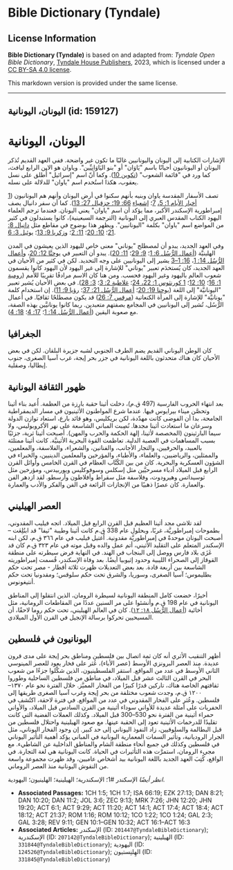 # Bible Dictionary (Tyndale)

## License Information

**Bible Dictionary (Tyndale)** is based on and adapted from: _Tyndale Open Bible Dictionary_, [Tyndale House Publishers](https://tyndaleopenresources.com/), 2023, which is licensed under a [CC BY-SA 4.0 license](https://creativecommons.org/licenses/by-sa/4.0/legalcode.en).

This markdown version is provided under the same license.



--------------------------------

## اليونان، اليونانية (id: 159127)

اليونان، اليونانية
==================

الإشارات الكتابية إلى اليونان واليونانيين غالبًا ما تكون غير واضحة. ففي العهد القديم تُذكر اليونان أو اليونانيون أحيانًا باسم "يَاوَان" أو "بنو اليَاوَانِيِّين". وياوان هو الابن الرابع ليافث، كما ورد في "قائمة الشعوب" ([تكوين 10](https://ref.ly/Gen10:1-Gen10:32)). وكما أنّ اسم "إسرائيل" أُطلق على نسل يعقوب، هكذا استُخدم اسم "ياوان" للدلالة على نسله.

تصف الأسفار المقدسة ياوان وبنيه بأنهم سكنوا في أرض اليونان وأنهم هم اليونانيون ([1 أخبار الأيام 1: 5،](https://ref.ly/1Chr1:5) [7](https://ref.ly/1Chr1:5,1Chr1:7)؛ [إشعياء](https://ref.ly/Ezek27:13) [66: 19؛ حزقيال 27: 13](https://ref.ly/Isa66:19)). كما أن سفر دانيال يصف إمبراطورية الإسكندر الأكبر، مما يؤكد أن اسم "ياوان" يعني اليونان. فعندما ترجم العلماء اليهود الكتاب المقدس العبري إلى اليونانية (الترجمة السبعينية)، كانوا يستبدلون في كثير من المواضع اسم "ياوان" بكلمة "اليونانيين". ويظهر هذا بوضوح في مقاطع مثل [دانيال 8: 21](https://ref.ly/Dan8:21)؛ [10: 20](https://ref.ly/Dan10:20)؛ [11: 2](https://ref.ly/Dan11:2)؛ و[زكريا 9: 13](https://ref.ly/Zech9:13)؛ [يوئيل 3: 6](https://ref.ly/Joel3:6). 

وفي العهد الجديد، يبدو أن لمصطلح "يوناني" معنى خاص لليهود الذين يعيشون في المدن الهلينيَّة ([أعمال الرُّسُل 6: 1](https://ref.ly/Acts6:1)؛ [9: 29](https://ref.ly/Acts9:29)؛ [11: 20](https://ref.ly/Acts11:20)). يبدو أن التعبير في [يوحنَّا 12: 20](https://ref.ly/John12:20)، و[أعمال الرُّسُل 14: 1](https://ref.ly/Acts14:1)، [16: 1–3](https://ref.ly/Acts16:1-Acts16:3) يشير إلى اليونانيين على وجه التحديد. لكن في كثير من الأحيان في العهد الجديد، كان يُستخدَم تعبير "يوناني" للإشارة إلى غير اليهود لأن اليهود كانوا يقسمون شعوب العالم باليهود وغير اليهود فحسب. ومن هنا كان الاسم مرادفًا تقريبًا للأمم ([رومية 1: 16](https://ref.ly/Rom1:16)؛ [10: 12](https://ref.ly/Rom10:12)؛ [1 كورنثوس 1: 22، 24](https://ref.ly/1Cor1:22)؛ [غلاطية 2: 3](https://ref.ly/Gal2:3)؛ [3: 28](https://ref.ly/Gal3:28)). في بعض الأحيان يُشير تعبير "اليونانيَّة" إلى اللغة ([يوحنا 19: 20](https://ref.ly/John19:20)؛ [أعمال الرُّسُل 21: 37](https://ref.ly/Acts21:37)؛ [رؤيا 9: 11](https://ref.ly/Rev9:11)). إن استخدام كلمة "يونانيَّة" للإشارة إلى المرأة الكنعانية ([مرقس 7: 26](https://ref.ly/Mark7:26)) قد يكون مصطلحًا ثقافيًا. في أعمال الرُّسُل، تُشير إلى اليونانيين في المجامع بصفتهم متعبدين. ربما كانوا يونانيَّين بهذه الصفة، مع صعوبة اليقين ([أعمال الرُّسُل 14: 1](https://ref.ly/Acts14:1)؛ [17: 4](https://ref.ly/Acts17:4)؛ [18: 4](https://ref.ly/Acts18:4)).

الجغرافيا
---------

كان الوطن اليوناني القديم يضم الطرف الجنوبي لشبه جزيرة البلقان. لكن في بعض الأحيان كان هناك متحدثون باللغة اليونانية في جزر بحر إيجة، غرب آسيا الصغرى، جنوب إيطاليا، وصقلية.

ظهور الثقافة اليونانية
----------------------

بعد انتهاء الحروب الفارسية (497 ق.م)، دخلت أثينا حقبة بارزة من العظمة. أُعيد بناء أثينا وتحصَّن ميناء بيرايوس فيها. عندما شرع المواطنون الأثينيون في مسار الديمقراطية الجامحة، بدا أن الفوضى كانت مهدّدة، لكن بريكليس، وهو قائد بارع، استعاد توازن الدولة وسرعان ما استعادت أثينا مجدها. نُصِبت المباني الشاسعة على نهر الأكروبوليس، ولا سيما البارثينون (المخصصة لأثينا، إلهة الحكمة والحرب والمهن). أصبحت أثينا ثرية، جزئيًا بسبب المساهمات في العصبة الدلية. تعاظمت القوة البحرية الأثينيَّة. كانت أثينا ممتلئة بالعبيد، والحرفيين، والتجار الأجانب، والفنانين، والشعراء، والفلاسفة، والمعلمين، والممثلين، والرياضيين، والعلماء، والأطباء، والمؤرخين والمعلمين الدينيين، والخبراء في الشؤون العسكرية والبحرية. كان من بين الكُتَّاب العظام في القرن الخامس وأوائل القرن الرابع قبل الميلاد أدباء مسرحيَّين مثل إسكلس وسوفوكليس ويوربيدس، ومؤرخين مثل ثوسيداتس وهيرودوت، وفلاسفة مثل سقراط وأفلاطون وأرسطو. لقد ازدهر الفن والعمارة. كان عصرًا ذهبيًا من الإنجازات الرائعة في الفن والفكر والأدب والعمارة.

العصر الهيليني
--------------

لقد تلاشى مجد أثينا العظيم قبل القرن الرابع قبل الميلاد. اتجه فيليب المقدوني، بطموحات إمبراطوريَّة، غربًا، وبحلول عام 338 ق.م كانت أثينا وطيبة "ثيفا" قد ابتُلِعَت – أصبحت اليونان موحدةً في إمبراطوريَّة مقدونية. اُغتيل فيليب في عام ٣٦٦ ق.م، لكن ابنه الإسكندر المتعلم على التقليد الأثيني، أتم عمل والده وقبل موته في عام ٣٢٣ ق.م كان قد غَزَى بلاد فارس ووصل إلى البنجاب في الهند. في النهاية فرض سيطرته على منطقة القوقاز إلى الصحراء الليبية وحدود إثيوبيا أيضًا. بعد وفاة الإسكندر، قُسمت إمبراطوريته الشاسعة بين أربعة قادة. بعد بعض التعديلات ظهرت ثلاثة أقطار \- مصر تحت حكم بطليموس؛ آسيا الصغرى، وسوريا، والشرق تحت حكم سلوقس؛ ومقدونيا تحت حكم أنتيغونوس.

أخيرًا، خضعت كامل المنطقة اليونانية لسيطرة الرومان، الذين انتقلوا إلى المناطق اليونانية في عام 198 ق.م وأنشئوا على مر السنين عددًا من المقاطعات الرومانية، مثل أخائية ([أعمال الرُّسُل ١٨: ١٢](https://ref.ly/Acts18:12)). كان في العالم الهيليني، تحت حكم روما لاحقًا، أن المسيحيين تحركوا برسالة الإنجيل في القرن الأول الميلادي.

اليونانيون في فلسطين
--------------------

أظهر التنقيب الأثري أنه كان ثمة اتصال بين فلسطين ومناطق بحر إيجة على مدى قرون عديدة. منذ العصر البرونزي الأوسط (عصر الأباء)، عُثر على فخار يعود للعصر المينوسي الثاني الأوسط في عدد من المواقع. استقر الفلسطينيون، الذين شكَّلوا جزءًا من شعوب البحر في القرن الثالث عشر قبل الميلاد، في مناطق من فلسطين الساحلية وطوروا ثقافتهم الخاصة هناك، تاركين قدرًا كبيرًا من الفخار المميَّز. خلال الفترة نحو عام ١٣٧٠–١٢٠٠ ق.م، وجدت شعوب مختلفة من بحر إيجة وغرب آسيا الصغرى طريقها إلى فلسطين. وعُثر على الفخار المقدوني في عدد من المواقع. في فترة لاحقة، اكتُشف في الحفريات على أمثلة عديدة للأواني سوداء أثينية من القرن السادس قبل الميلاد، والأواني حمراء أثينية من الفترة نحو 530–300 قبل الميلاد. وكذلك العملات الفضية التي كانت تقليدًا للدرخمات الأثينية تعود إلى الحقبة عينها. مع صعود الهيلينية واحتلال فلسطين من قبل البطالمة والسلوقيين، زاد النفوذ اليوناني إلى حد كبير. إن وجود الفخار اليوناني، مثل الجرار الروديانية، وتأثير السمات المعمارية اليونانية في المباني يؤكد أهمية التأثير اليوناني في فلسطين وكذلك في جميع أنحاء منطقة الشام والمناطق الداخلية عن الشاطيء. مع مجيء الرومان، استمرَّت هذه التأثيرات في الحياة. كانت اليونانية هي لغة التجارة. في الواقع، كُتِبَ العهد الجديد باللغة اليونانية بيد أشخاص عاميين، وقد ظهرت مجموعة واسعة من النقوش اليونانية منذ العصر الروماني.

*انظر أيضًا* الإسكندر \#1؛ الإسكندرية؛ الهيلينية؛ الهلينيون؛ اليهودية.

* **Associated Passages:** 1CH 1:5; 1CH 1:7; ISA 66:19; EZK 27:13; DAN 8:21; DAN 10:20; DAN 11:2; JOL 3:6; ZEC 9:13; MRK 7:26; JHN 12:20; JHN 19:20; ACT 6:1; ACT 9:29; ACT 11:20; ACT 14:1; ACT 17:4; ACT 18:4; ACT 18:12; ACT 21:37; ROM 1:16; ROM 10:12; 1CO 1:22; 1CO 1:24; GAL 2:3; GAL 3:28; REV 9:11; GEN 10:1–GEN 10:32; ACT 16:1–ACT 16:3
* **Associated Articles:** الإسكندر (ID: `201447@TyndaleBibleDictionary`); الإسكندرية (ID: `207142@TyndaleBibleDictionary`); الهيلينية (ID: `331844@TyndaleBibleDictionary`); اليهودية (ID: `124526@TyndaleBibleDictionary`); الهِلنِستيون (ID: `331845@TyndaleBibleDictionary`)

